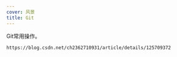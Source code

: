 ```yaml
---
cover: 风景
title: Git
---
```


Git常用操作。

<!-- more -->

```
https://blog.csdn.net/ch2362710931/article/details/125709372
```